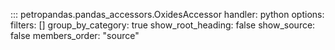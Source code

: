 ::: petropandas.pandas_accessors.OxidesAccessor
    handler: python
    options:
        filters: []
        group_by_category: true
        show_root_heading: false
        show_source: false
        members_order: "source"
